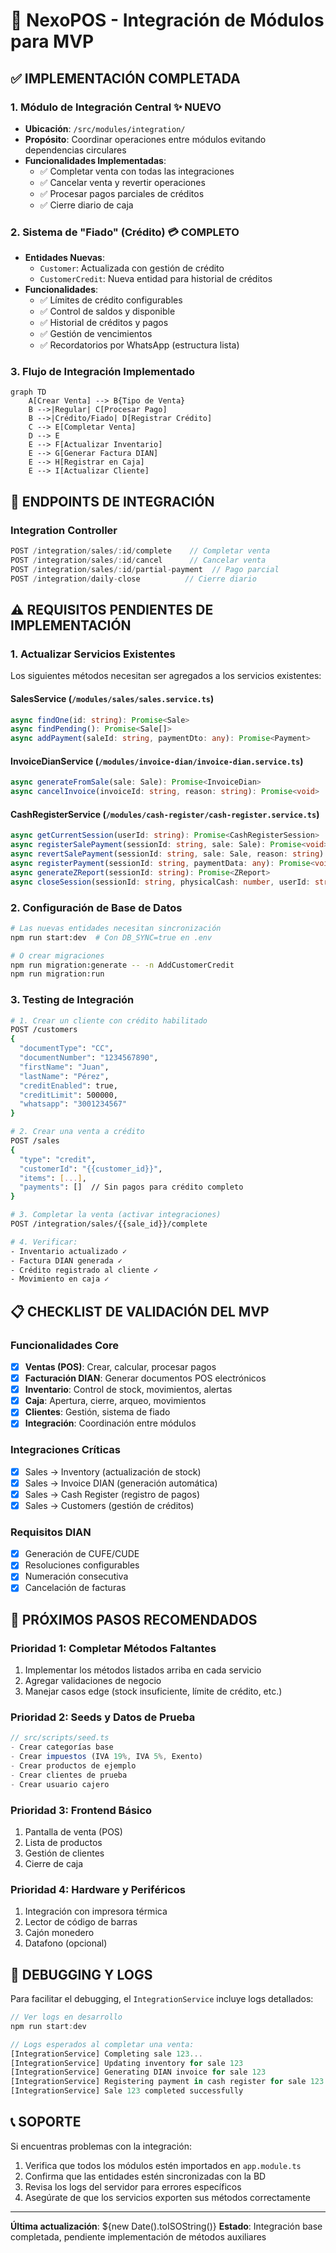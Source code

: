 # 🔗 NexoPOS - Integración de Módulos para MVP

## ✅ IMPLEMENTACIÓN COMPLETADA

### 1. **Módulo de Integración Central** ✨ NUEVO
- **Ubicación**: `/src/modules/integration/`
- **Propósito**: Coordinar operaciones entre módulos evitando dependencias circulares
- **Funcionalidades Implementadas**:
  - ✅ Completar venta con todas las integraciones
  - ✅ Cancelar venta y revertir operaciones
  - ✅ Procesar pagos parciales de créditos
  - ✅ Cierre diario de caja

### 2. **Sistema de "Fiado" (Crédito)** 💳 COMPLETO
- **Entidades Nuevas**:
  - `Customer`: Actualizada con gestión de crédito
  - `CustomerCredit`: Nueva entidad para historial de créditos
- **Funcionalidades**:
  - ✅ Límites de crédito configurables
  - ✅ Control de saldos y disponible
  - ✅ Historial de créditos y pagos
  - ✅ Gestión de vencimientos
  - ✅ Recordatorios por WhatsApp (estructura lista)

### 3. **Flujo de Integración Implementado**

```mermaid
graph TD
    A[Crear Venta] --> B{Tipo de Venta}
    B -->|Regular| C[Procesar Pago]
    B -->|Crédito/Fiado| D[Registrar Crédito]
    C --> E[Completar Venta]
    D --> E
    E --> F[Actualizar Inventario]
    E --> G[Generar Factura DIAN]
    E --> H[Registrar en Caja]
    E --> I[Actualizar Cliente]
```

## 🚀 ENDPOINTS DE INTEGRACIÓN

### Integration Controller
```typescript
POST /integration/sales/:id/complete    // Completar venta
POST /integration/sales/:id/cancel      // Cancelar venta
POST /integration/sales/:id/partial-payment  // Pago parcial
POST /integration/daily-close          // Cierre diario
```

## ⚠️ REQUISITOS PENDIENTES DE IMPLEMENTACIÓN

### 1. **Actualizar Servicios Existentes**
Los siguientes métodos necesitan ser agregados a los servicios existentes:

#### SalesService (`/modules/sales/sales.service.ts`)
```typescript
async findOne(id: string): Promise<Sale>
async findPending(): Promise<Sale[]>
async addPayment(saleId: string, paymentDto: any): Promise<Payment>
```

#### InvoiceDianService (`/modules/invoice-dian/invoice-dian.service.ts`)
```typescript
async generateFromSale(sale: Sale): Promise<InvoiceDian>
async cancelInvoice(invoiceId: string, reason: string): Promise<void>
```

#### CashRegisterService (`/modules/cash-register/cash-register.service.ts`)
```typescript
async getCurrentSession(userId: string): Promise<CashRegisterSession>
async registerSalePayment(sessionId: string, sale: Sale): Promise<void>
async revertSalePayment(sessionId: string, sale: Sale, reason: string): Promise<void>
async registerPayment(sessionId: string, paymentData: any): Promise<void>
async generateZReport(sessionId: string): Promise<ZReport>
async closeSession(sessionId: string, physicalCash: number, userId: string): Promise<any>
```

### 2. **Configuración de Base de Datos**
```bash
# Las nuevas entidades necesitan sincronización
npm run start:dev  # Con DB_SYNC=true en .env

# O crear migraciones
npm run migration:generate -- -n AddCustomerCredit
npm run migration:run
```

### 3. **Testing de Integración**
```bash
# 1. Crear un cliente con crédito habilitado
POST /customers
{
  "documentType": "CC",
  "documentNumber": "1234567890",
  "firstName": "Juan",
  "lastName": "Pérez",
  "creditEnabled": true,
  "creditLimit": 500000,
  "whatsapp": "3001234567"
}

# 2. Crear una venta a crédito
POST /sales
{
  "type": "credit",
  "customerId": "{{customer_id}}",
  "items": [...],
  "payments": []  // Sin pagos para crédito completo
}

# 3. Completar la venta (activar integraciones)
POST /integration/sales/{{sale_id}}/complete

# 4. Verificar:
- Inventario actualizado ✓
- Factura DIAN generada ✓
- Crédito registrado al cliente ✓
- Movimiento en caja ✓
```

## 📋 CHECKLIST DE VALIDACIÓN DEL MVP

### Funcionalidades Core
- [x] **Ventas (POS)**: Crear, calcular, procesar pagos
- [x] **Facturación DIAN**: Generar documentos POS electrónicos
- [x] **Inventario**: Control de stock, movimientos, alertas
- [x] **Caja**: Apertura, cierre, arqueo, movimientos
- [x] **Clientes**: Gestión, sistema de fiado
- [x] **Integración**: Coordinación entre módulos

### Integraciones Críticas
- [x] Sales → Inventory (actualización de stock)
- [x] Sales → Invoice DIAN (generación automática)
- [x] Sales → Cash Register (registro de pagos)
- [x] Sales → Customers (gestión de créditos)

### Requisitos DIAN
- [x] Generación de CUFE/CUDE
- [x] Resoluciones configurables
- [x] Numeración consecutiva
- [x] Cancelación de facturas

## 🔄 PRÓXIMOS PASOS RECOMENDADOS

### Prioridad 1: Completar Métodos Faltantes
1. Implementar los métodos listados arriba en cada servicio
2. Agregar validaciones de negocio
3. Manejar casos edge (stock insuficiente, límite de crédito, etc.)

### Prioridad 2: Seeds y Datos de Prueba
```typescript
// src/scripts/seed.ts
- Crear categorías base
- Crear impuestos (IVA 19%, IVA 5%, Exento)
- Crear productos de ejemplo
- Crear clientes de prueba
- Crear usuario cajero
```

### Prioridad 3: Frontend Básico
1. Pantalla de venta (POS)
2. Lista de productos
3. Gestión de clientes
4. Cierre de caja

### Prioridad 4: Hardware y Periféricos
1. Integración con impresora térmica
2. Lector de código de barras
3. Cajón monedero
4. Datafono (opcional)

## 🐛 DEBUGGING Y LOGS

Para facilitar el debugging, el `IntegrationService` incluye logs detallados:

```typescript
// Ver logs en desarrollo
npm run start:dev

// Logs esperados al completar una venta:
[IntegrationService] Completing sale 123...
[IntegrationService] Updating inventory for sale 123
[IntegrationService] Generating DIAN invoice for sale 123
[IntegrationService] Registering payment in cash register for sale 123
[IntegrationService] Sale 123 completed successfully
```

## 📞 SOPORTE

Si encuentras problemas con la integración:
1. Verifica que todos los módulos estén importados en `app.module.ts`
2. Confirma que las entidades estén sincronizadas con la BD
3. Revisa los logs del servidor para errores específicos
4. Asegúrate de que los servicios exporten sus métodos correctamente

---

**Última actualización**: ${new Date().toISOString()}
**Estado**: Integración base completada, pendiente implementación de métodos auxiliares
